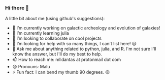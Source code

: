 ### Hi there 👋

A little bit about me (using github's suggestions):

- 🔭 I’m currently working on galactic archeology and evolution of galaxies!
- 🌱 I’m currently learning julia
- 👯 I’m looking to collaborate on cool projects
- 🤔 I’m looking for help with so many things, I can't list here! 😃
- 💬 Ask me about anything related to python, julia, and R. I'm not sure I'll know the answer, but I'll do my best to help. 
- 📫 How to reach me: mlldantas at protonmail dot com
- 😄 Pronouns: Malu
- ⚡ Fun fact: I can bend my thumb 90 degrees. :stuck_out_tongue_closed_eyes: 
